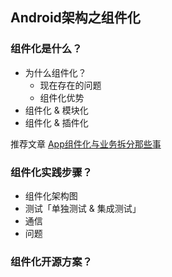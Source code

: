 ## Android架构之组件化
### 组件化是什么？
  * 为什么组件化？
    * 现在存在的问题
    * 组件化优势
  * 组件化 & 模块化
  * 组件化 & 插件化

推荐文章 [App组件化与业务拆分那些事
](https://mp.weixin.qq.com/s?__biz=MzAxMTI4MTkwNQ==&mid=2650821809&idx=1&sn=858a4a070d77c3b23de862bd6bd2997c&chksm=80b7802fb7c009397b44af6e95659cfa418237995b38a9a3576e6f8d3a4c9cb5b0ace4de51d4&scene=38#wechat_redirect)

### 组件化实践步骤？
  * 组件化架构图
  * 测试「单独测试 & 集成测试」
  * 通信
  * 问题

### 组件化开源方案？



